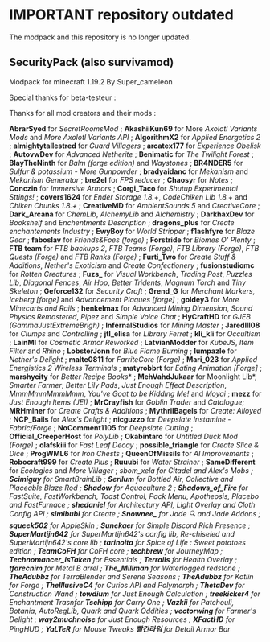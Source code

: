 # IMPORTANT repository outdated
The modpack and this repository is no longer updated.

## SecurityPack (also survivamod)
Modpack for minecraft 1.19.2
By Super_cameleon

Special thanks for beta-testeur :

Thanks for all mod creators and their mods :

**AbrarSyed** for *SecretRoomsMod* ;
**AkashiiKun69** for More *Axolotl Variants Mods* and *More Axolotl Variants API* ;
**AlgorithmX2** for *Applied Energetics 2* ;
**almightytallestred** for *Guard Villagers* ;
**arcatex177** for *Experience Obelisk* ;
**AutovwDev** for *Advanced Netherite* ;
**Benimatic** for *The Twilight Forest* ;
**BlayTheNinth** for *Balm (forge edition)* and *Waystones* ;
**BR4NDER5** for *Sulfur & potassium - More Gunpowder* ;
**bradyaidanc** for *Mekanism* and *Mekanism Generator* ;
**bre2el** for *FPS reducer* ;
**Chaosyr** for *Notes* ;
**Conczin** for *Immersive Armors* ;
**Corgi_Taco** for *Shutup Experimental Sttings!* ;
**covers1624** for *Ender Storage 1.8.+*, *CodeChiken Lib 1.8.+* and *Chiken Chunks 1.8.+* ;
**CreativeMD** for *AmbientSounds 5* and *CreativeCore* ;
**Dark_Arcana** for *ChemLib*, *AlchemyLib* and *Alchemistry* ;
**DarkhaxDev** for *Bookshelf* and *Enchentments Description* ;
**dragons_plus** for *Create enchantements Industry* ;
**EwyBoy** for *World Stripper* ;
**f1ashfyre** for *Blaze Gear* ;
**faboslav** for *Friends&Foes (forge)* ;
**Forstride** for *Biomes O' Plenty* ;
**FTB team** for *FTB backups 2*, *FTB Teams (Forge)*, *FTB Library (Forge)*, *FTB Quests (Forge)* and *FTB Ranks (Forge)* ;
**Furti_Two** for *Create Stuff & Additions*, *Nether's Exoticism* and *Create Confectionery* ;
**fusionstudiomc** for *Rotten Creatures* ;
**Fuzs_** for *Visual Workbench*, *Trading Post*, *Puzzles Lib*, *Diagonal Fences*, *Air Hop*, *Better Tridents*, *Magnum Torch* and *Tiny Skeleton* ;
**Geforce132** for *Security Craft* ;
**Grend_G** for *Merchant Markers*, *Iceberg [forge]* and *Advancement Plaques [forge]* ;
**goldey3** for *More Minecarts and Rails* ;
**henkelmax** for *Advanced Mining Dimension*, *Sound Physics Remastered*, *Pipez* and *Simple Voice Chat* ;
**HyCraftHD** for *GJEB (GammaJustExtremeBrigh)* ;
**InfernalStudios** for *Mining Master* ;
**Jaredlll08** for *Clumps* and *Controlling* ;
**jtl_elisa** for *Library Ferret* ;
**kli_kli** for *Occultism* ;
**LainMI** for *Cosmetic Armor Reworked* ;
**LatvianModder** for *KubeJS*, *Item Filter* and *Rhino* ;
**LobsterJonn** for *Blue Flame Burning* ;
**lumpazle** for *Nether's Delight* ;
**malte0811** for *FarriteCore (Forge)* ;
**Mari_023** for *Applied Energistics 2 Wireless Terminals* ;
**matyrobbrt** for *Eating Animation [Forge]* ;
**marshycity** for *Better Recipe Books** ;
**MehVahdJukaar** for Moonlight Lib*, *Smarter Farmer*, *Better Lily Pads*, *Just Enough Effect Description*, *MmmMmmMmmMmm*, *You've Goat to be Kidding Me!* and *Moyai* ;
**mezz** for *Just Enough Items (JEI)* ;
**MrCrayfish** for *Goblin Trader* and *Catalogue*;
**MRHminer** for *Create Crafts & Additions* ;
**MythrilBagels** for *Create: Alloyed* ;
**NCP_Bails** for *Alex's Delight* ;
**nicguzzo** for *Deepslate Instamine - Fabric/Forge* ;
**NoComment1105** for *Deepslate Cutting* ;
**Official_CreeperHost** for *PolyLib* ;
**Okabintaro** for *Untitled Duck Mod (Forge)* ;
**olafskiii** for *Fast Leaf Decay* ;
**possible_triangle** for *Create Slice & Dice* ;
**ProgWML6** for *Iron Chests* ;
**QueenOfMissils** for *AI Improvements* ;
**Robocraft999** for *Create Plus* ;
**Ruuubi** for *Water Strainer* ;
**SameDifferent** for *Ecologics* and *More Villager* ;
**sbom_xela* for *Citadel* and *Alex's Mobs* ;
**Scimiguy** for *SmartBrainLib* ;
**Serilum** for *Bottled Air*, *Collective* and *Placeable Blaze Rod* ;
**Shadow** for *Aquaculture 2* ;
**Shadows_of_Fire** for *FastSuite*, *FastWorkbench*, *Toast Control*, *Pack Menu*, *Apotheosis*, *Placebo* and *FastFurnace* ;
**shedaniel** for *Architectury API*, *Light Overlay* and *Cloth Config API* ;
**simibubi** for *Create* ;
**Snownee_** for *Jade 🔍* and *Jade Addons* ;
**squeek502** for *AppleSkin* ;
**Sunekaer** for *Simple Discord Rich Presence* ;
**SuperMartijn642** for *SuperMartijn642's config lib*, *Re-chiseled* and *SuperMartijn642's core lib* ;
**tarinoita** for *Spice of Life : Sweet potatoes edition* ;
**TeamCoFH** for *CoFH core* ;
**techbrew** for  *JourneyMap* ;
**Technomancer_isTaken** for *Essentials* ;
**Terrails** for *Health Overlay* ;
**tfarecnim** for *Metal B arrel* ;
**The_Millman** for *Waterlogged redstone* ;
**TheAdubbz** for *TerraBlender* and *Serene Seasons* ;
**TheAdubbz** for *Kotlin for Forge* ;
**TheIllusiveC4** for *Curios API* and *Polymorph* ;
**ThetaDev** for *Construction Wand* ;
**towdium** for *Just Enough Calculation* ;
**treekicker4** for *Enchantment Trasnfer*
**Tschipp** for *Carry One* ;
**Vazkii** for *Patchouli*, *Botania*, *AutoRegLib*, *Quark* and *Quark Oddities* ;
**vectorwing** for *Farmer's Delight* ;
**way2muchnoise** for *Just Enough Resources* ;
**XFactHD** for *PingHUD* ;
**YaLTeR** for *Mouse Tweaks*
**빨간라임** for Detail Armor Bar*
